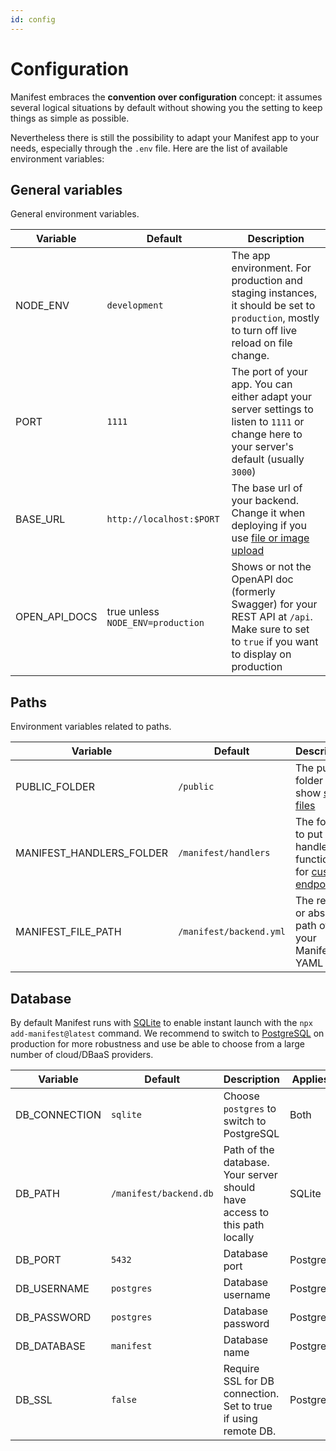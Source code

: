 ```yaml
---
id: config
---
```


# Configuration

Manifest embraces the **convention over configuration** concept: it assumes several logical situations by default without showing you the setting to keep things as simple as possible.

Nevertheless there is still the possibility to adapt your Manifest app to your needs, especially through the `.env` file. Here are the list of available environment variables:

## General variables

General environment variables.

| Variable      | Default                           | Description                                                                                                                                  |
| ------------- | --------------------------------- | -------------------------------------------------------------------------------------------------------------------------------------------- |
| NODE_ENV      | `development`                     | The app environment. For production and staging instances, it should be set to `production`, mostly to turn off live reload on file change.  |
| PORT          | `1111`                            | The port of your app. You can either adapt your server settings to listen to `1111` or change here to your server's default (usually `3000`) |
| BASE_URL      | `http://localhost:$PORT`          | The base url of your backend. Change it when deploying if you use [file or image upload](./upload.md)                                        |
| OPEN_API_DOCS | true unless `NODE_ENV=production` | Shows or not the OpenAPI doc (formerly Swagger) for your REST API at `/api`. Make sure to set to `true` if you want to display on production |

## Paths

Environment variables related to paths.

| Variable                 | Default                 | Description                                                                                  |
| ------------------------ | ----------------------- | -------------------------------------------------------------------------------------------- |
| PUBLIC_FOLDER            | `/public`               | The public folder to show [static files](https://expressjs.com/en/starter/static-files.html) |
| MANIFEST_HANDLERS_FOLDER | `/manifest/handlers`    | The folder to put your handlers functions for [custom endpoints](./endpoints.md)             |
| MANIFEST_FILE_PATH       | `/manifest/backend.yml` | The relative or absolute path of your Manifest YAML file                                     |

## Database

By default Manifest runs with [SQLite](https://www.sqlite.org/) to enable instant launch with the `npx add-manifest@latest` command. We recommend to switch to [PostgreSQL](https://www.postgresql.org/) on production for more robustness and use be able to choose from a large number of cloud/DBaaS providers.

| Variable      | Default                | Description                                                               | Applies To |
| ------------- | ---------------------- | ------------------------------------------------------------------------- | ---------- |
| DB_CONNECTION | `sqlite`               | Choose `postgres` to switch to PostgreSQL                                 | Both       |
| DB_PATH       | `/manifest/backend.db` | Path of the database. Your server should have access to this path locally | SQLite     |
| DB_PORT       | `5432`                 | Database port                                                             | PostgreSQL |
| DB_USERNAME   | `postgres`             | Database username                                                         | PostgreSQL |
| DB_PASSWORD   | `postgres`             | Database password                                                         | PostgreSQL |
| DB_DATABASE   | `manifest`             | Database name                                                             | PostgreSQL |
| DB_SSL        | `false`                | Require SSL for DB connection. Set to true if using remote DB.            | PostgreSQL |
